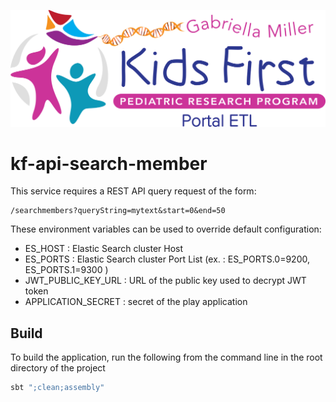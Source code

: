 <p align="center">
  <img src="search_members.svg" alt="Kids First Search Members" width="660px">
</p>

# kf-api-search-member

This service requires a REST API query request of the form: 
```
/searchmembers?queryString=mytext&start=0&end=50
```
These environment variables can be used to override default configuration:
- ES_HOST : Elastic Search cluster Host
- ES_PORTS : Elastic Search cluster Port List (ex. : ES_PORTS.0=9200, ES_PORTS.1=9300 )
- JWT_PUBLIC_KEY_URL : URL of the public key used to decrypt JWT token
- APPLICATION_SECRET : secret of the play application 

## Build

To build the application, run the following from the command line in the root directory of the project

```bash
sbt ";clean;assembly"
```

